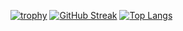 [![trophy](https://github-profile-trophy.vercel.app/?username=ArtiWinterstorm)](https://github.com/ryo-ma/github-profile-trophy)
[![GitHub Streak](https://github-readme-streak-stats.herokuapp.com/?user=ArtiWinterstorm)](https://git.io/streak-stats)
[![Top Langs](https://github-readme-stats.vercel.app/api/top-langs/?username=ArtiWinterstorm)](https://github.com/anuraghazra/github-readme-stats)
